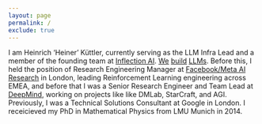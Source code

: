 ```yaml
---
layout: page
permalink: /
exclude: true
---
```


I am Heinrich ‘Heiner’ Küttler, currently serving as the LLM Infra
Lead and a member of the founding team at [Inflection
AI](https://inflection.ai). [We](https://inflection.ai/inflection-1)
[build](https://inflection.ai/inflection-2)
[LLMs](https://inflection.ai/inflection-2-5). Before this, I held the
position of Research Engineering Manager at [Facebook/Meta AI
Research](https://ai.meta.com/research/) in London, leading
Reinforcement Learning engineering across EMEA, and before that I was
a Senior Research Engineer and Team Lead at
[DeepMind](https://deepmind.google/), working on projects like like
DMLab, StarCraft, and AGI. Previously, I was a Technical Solutions
Consultant at Google in London. I receicieved my PhD in Mathematical
Physics from LMU Munich in 2014.
